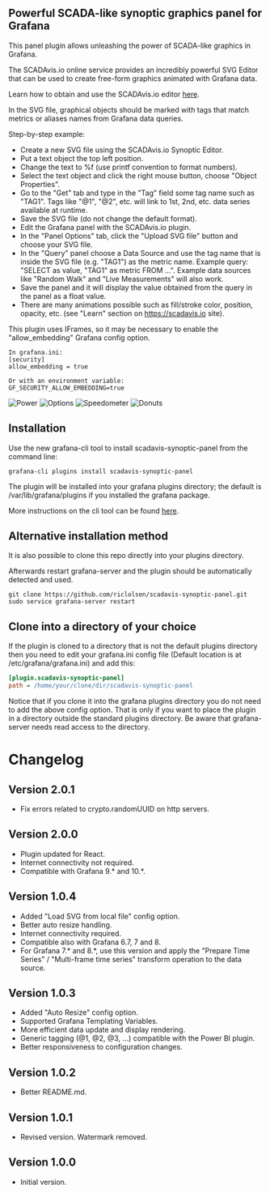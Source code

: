 ## Powerful SCADA-like synoptic graphics panel for Grafana

This panel plugin allows unleashing the power of SCADA-like graphics in Grafana.

The SCADAvis.io online service provides an incredibly powerful SVG Editor that can be used to create free-form graphics animated with Grafana data.

Learn how to obtain and use the SCADAvis.io editor [here](https://scadavis.io).

In the SVG file, graphical objects should be marked with tags that match metrics or aliases names from Grafana data queries.

Step-by-step example: 
* Create a new SVG file using the SCADAvis.io Synoptic Editor. 
* Put a text object the top left position. 
* Change the text to %f (use printf convention to format numbers).
* Select the text object and click the right mouse button, choose "Object Properties". 
* Go to the "Get" tab and type in the "Tag" field some tag name such as "TAG1". Tags like "@1", "@2", etc. will link to 1st, 2nd, etc. data series available at runtime.
* Save the SVG file (do not change the default format). 
* Edit the Grafana panel with the SCADAvis.io plugin. 
* In the "Panel Options" tab, click the "Upload SVG file" button and choose your SVG file. 
* In the "Query" panel choose a Data Source and use the tag name that is inside the SVG file (e.g. "TAG1") as the metric name. Example query: "SELECT <value column> as value, "TAG1" as metric FROM ...". Example data sources like "Random Walk" and "Live Measurements" will also work.
* Save the panel and it will display the value obtained from the query in the panel as a float value.
* There are many animations possible such as fill/stroke color, position, opacity, etc. (see "Learn" section on https://scadavis.io site).

This plugin uses IFrames, so it may be necessary to enable the "allow_embedding" Grafana config option.

    In grafana.ini:
    [security]
    allow_embedding = true
    
    Or with an environment variable:
    GF_SECURITY_ALLOW_EMBEDDING=true

![Power](https://raw.githubusercontent.com/riclolsen/displayfiles/master/scadavis-power.png?raw=true)
![Options](https://raw.githubusercontent.com/riclolsen/displayfiles/master/scadavis-options.png?raw=true)
![Speedometer](https://raw.githubusercontent.com/riclolsen/displayfiles/master/scadavis-speedometer.png?raw=true)
![Donuts](https://raw.githubusercontent.com/riclolsen/displayfiles/master/scadavis-donuts-radar.png?raw=true)

## Installation

Use the new grafana-cli tool to install scadavis-synoptic-panel from the command line:

```
grafana-cli plugins install scadavis-synoptic-panel
```

The plugin will be installed into your grafana plugins directory; the default is /var/lib/grafana/plugins if you installed the grafana package.

More instructions on the cli tool can be found [here](https://grafana.com/docs/grafana/latest/cli/).

## Alternative installation method

It is also possible to clone this repo directly into your plugins directory.

Afterwards restart grafana-server and the plugin should be automatically detected and used.

```
git clone https://github.com/riclolsen/scadavis-synoptic-panel.git
sudo service grafana-server restart
```

## Clone into a directory of your choice

If the plugin is cloned to a directory that is not the default plugins directory then you need to edit your grafana.ini config file (Default location is at /etc/grafana/grafana.ini) and add this:

```ini
[plugin.scadavis-synoptic-panel]
path = /home/your/clone/dir/scadavis-synoptic-panel
```

Notice that if you clone it into the grafana plugins directory you do not need to add the above config option. That is only
if you want to place the plugin in a directory outside the standard plugins directory. Be aware that grafana-server
needs read access to the directory.

# Changelog

## Version 2.0.1

* Fix errors related to crypto.randomUUID on http servers.

## Version 2.0.0

* Plugin updated for React.
* Internet connectivity not required.
* Compatible with Grafana 9.* and 10.*.

## Version 1.0.4

* Added "Load SVG from local file" config option.
* Better auto resize handling.
* Internet connectivity required.
* Compatible also with Grafana 6.7, 7 and 8.
* For Grafana 7.* and 8.*, use this version and apply the "Prepare Time Series" / "Multi-frame time series" transform operation to the data source.

## Version 1.0.3

* Added "Auto Resize" config option.
* Supported Grafana Templating Variables.
* More efficient data update and display rendering.
* Generic tagging (@1, @2, @3, ...) compatible with the Power BI plugin.
* Better responsiveness to configuration changes.

## Version 1.0.2

* Better README.md.

## Version 1.0.1

* Revised version. Watermark removed.

## Version 1.0.0

* Initial version.

